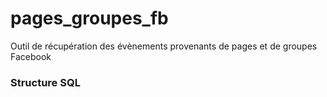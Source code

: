 # pages_groupes_fb
Outil de récupération des évènements provenants de pages et de groupes Facebook

### Structure SQL


